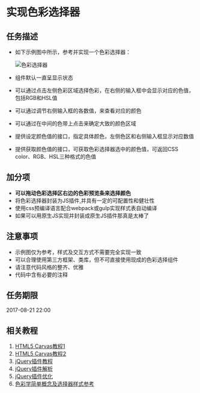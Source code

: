 # 实现色彩选择器

## 任务描述

*   如下示例图中所示，参考并实现一个色彩选择器：

    ![色彩选择器](http://bj.bcebos.com/imagelib/150/share_pic/03e6aae2b36fd74ca68bf930c031fc6b.png)

*   组件默认一直呈显示状态

*   可以通过点击左侧色彩区域选择色彩，在右侧的输入框中会显示对应的色值，包括RGB和HSL值
*   可以通过调节右侧输入框的各数值，来查看对应的颜色
*   可以通过在中间的色带上点击来确定大致的颜色区域
*   提供设定颜色值的接口，指定具体颜色，左侧色区和右侧输入框显示对应数值
*   提供获取颜色值的接口，可获取色彩选择器选中的颜色值，可返回CSS color、RGB、HSL三种格式的色值

## 加分项

* **可以拖动色彩选择区右边的色彩预览条来选择颜色**
* 将色彩选择器封装为JS插件,并具有一定的可配置性和健壮性
* 使用css预编译语言配合webpack或gulp实现样式表自动编译
* 如果可以用原生JS实现并封装成原生JS插件那真是太棒了

## 注意事项

*   示例图仅为参考，样式及交互方式不需要完全实现一致
*   可以合理使用第三方框架、类库，但不可直接使用现成的色彩选择组件
*   请注意代码风格的整齐、优雅
*   代码中含有必要的注释

## 任务期限

2017-08-21 22:00

## 相关教程

1. [HTML5 Carvas教程1](http://www.runoob.com/html/html5-canvas.html)
2. [HTML5 Carvas教程2](http://www.w3school.com.cn/html5/html_5_canvas.asp)
3. [jQuery插件教程](http://www.cnblogs.com/gavin-num1/p/5655126.html)
4. [jQuery插件解析](http://www.2cto.com/kf/201410/342662.html)
5. [jQuery插件优化](http://www.runoob.com/w3cnote/jquery-10-skill.html)
6. [色彩学简单概念及选择器样式参考](http://www.360doc.com/content/13/0709/21/7563657_298797770.shtml)
